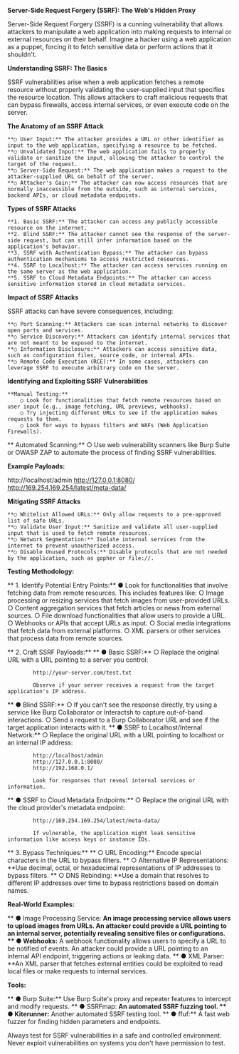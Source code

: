 **Server-Side Request Forgery (SSRF): The Web's Hidden Proxy**

Server-Side Request Forgery (SSRF) is a cunning vulnerability that allows attackers to manipulate a web application into making requests to internal or external resources on their behalf. Imagine a hacker using a web application as a puppet, forcing it to fetch sensitive data or perform actions that it shouldn't.

**Understanding SSRF: The Basics**

SSRF vulnerabilities arise when a web application fetches a remote resource without properly validating the user-supplied input that specifies the resource location. This allows attackers to craft malicious requests that can bypass firewalls, access internal services, or even execute code on the server.

**The Anatomy of an SSRF Attack**

    **○ User Input:** The attacker provides a URL or other identifier as input to the web application, specifying a resource to be fetched.
    **○ Unvalidated Input:** The web application fails to properly validate or sanitize the input, allowing the attacker to control the target of the request.
    **○ Server-Side Request:** The web application makes a request to the attacker-supplied URL on behalf of the server.
    **○ Attacker's Gain:** The attacker can now access resources that are normally inaccessible from the outside, such as internal services, backend APIs, or cloud metadata endpoints.

**Types of SSRF Attacks**

    **1. Basic SSRF:** The attacker can access any publicly accessible resource on the internet.
    **2. Blind SSRF:** The attacker cannot see the response of the server-side request, but can still infer information based on the application's behavior.
    **3. SSRF with Authentication Bypass:** The attacker can bypass authentication mechanisms to access restricted resources.
    **4. SSRF to Localhost:** The attacker can access services running on the same server as the web application.
    **5. SSRF to Cloud Metadata Endpoints:** The attacker can access sensitive information stored in cloud metadata services.

**Impact of SSRF Attacks**

SSRF attacks can have severe consequences, including:

    **○ Port Scanning:** Attackers can scan internal networks to discover open ports and services.
    **○ Service Discovery:** Attackers can identify internal services that are not meant to be exposed to the internet.
    **○ Information Disclosure:** Attackers can access sensitive data, such as configuration files, source code, or internal APIs.
    **○ Remote Code Execution (RCE):** In some cases, attackers can leverage SSRF to execute arbitrary code on the server.

**Identifying and Exploiting SSRF Vulnerabilities**

    **Manual Testing:**
        ○ Look for functionalities that fetch remote resources based on user input (e.g., image fetching, URL previews, webhooks).
        ○ Try injecting different URLs to see if the application makes requests to them.
        ○ Look for ways to bypass filters and WAFs (Web Application Firewalls).
**    Automated Scanning:**
        ○ Use web vulnerability scanners like Burp Suite or OWASP ZAP to automate the process of finding SSRF vulnerabilities.

**Example Payloads:**

http://localhost/admin
http://127.0.0.1:8080/
http://169.254.169.254/latest/meta-data/

**Mitigating SSRF Attacks**

    **○ Whitelist Allowed URLs:** Only allow requests to a pre-approved list of safe URLs.
    **○ Validate User Input:** Sanitize and validate all user-supplied input that is used to fetch remote resources.
    **○ Network Segmentation:** Isolate internal services from the internet to prevent unauthorized access.
    **○ Disable Unused Protocols:** Disable protocols that are not needed by the application, such as gopher or file://.

**Testing Methodology:**

**    1. Identify Potential Entry Points:**
        ● Look for functionalities that involve fetching data from remote resources. This includes features like:
            ○ Image processing or resizing services that fetch images from user-provided URLs.
            ○ Content aggregation services that fetch articles or news from external sources.
            ○ File download functionalities that allow users to provide a URL.
            ○ Webhooks or APIs that accept URLs as input.
            ○ Social media integrations that fetch data from external platforms.
            ○ XML parsers or other services that process data from remote sources.

**    2. Craft SSRF Payloads:**
**        ● Basic SSRF:**
            ○ Replace the original URL with a URL pointing to a server you control:

            http://your-server.com/test.txt

            Observe if your server receives a request from the target application's IP address.
**        ● Blind SSRF:**
            ○ If you can't see the response directly, try using a service like Burp Collaborator or Interactsh to capture out-of-band interactions.
            ○ Send a request to a Burp Collaborator URL and see if the target application interacts with it.
**        ● SSRF to Localhost/Internal Network:**
            ○ Replace the original URL with a URL pointing to localhost or an internal IP address:

            http://localhost/admin
            http://127.0.0.1:8080/
            http://192.168.0.1/

            Look for responses that reveal internal services or information.
**        ● SSRF to Cloud Metadata Endpoints:**
            ○ Replace the original URL with the cloud provider's metadata endpoint:

            http://169.254.169.254/latest/meta-data/

            If vulnerable, the application might leak sensitive information like access keys or instance IDs.

**    3. Bypass Techniques:**
 **       ○ URL Encoding:** Encode special characters in the URL to bypass filters.
   **     ○ Alternative IP Representations: **Use decimal, octal, or hexadecimal representations of IP addresses to bypass filters.
 **       ○ DNS Rebinding: **Use a domain that resolves to different IP addresses over time to bypass restrictions based on domain names.

**Real-World Examples:**

 **   ● Image Processing Service: **An image processing service allows users to upload images from URLs. An attacker could provide a URL pointing to an internal server, potentially revealing sensitive files or configurations.
 **   ● Webhooks:** A webhook functionality allows users to specify a URL to be notified of events. An attacker could provide a URL pointing to an internal API endpoint, triggering actions or leaking data.
**    ● XML Parser: **An XML parser that fetches external entities could be exploited to read local files or make requests to internal services.

**Tools:**

 **   ● Burp Suite:** Use Burp Suite's proxy and repeater features to intercept and modify requests.
 **   ● SSRFmap: **An automated SSRF fuzzing tool.
**    ● Kiterunner:** Another automated SSRF testing tool.
 **   ● ffuf:** A fast web fuzzer for finding hidden parameters and endpoints.

Always test for SSRF vulnerabilities in a safe and controlled environment. Never exploit vulnerabilities on systems you don't have permission to test.